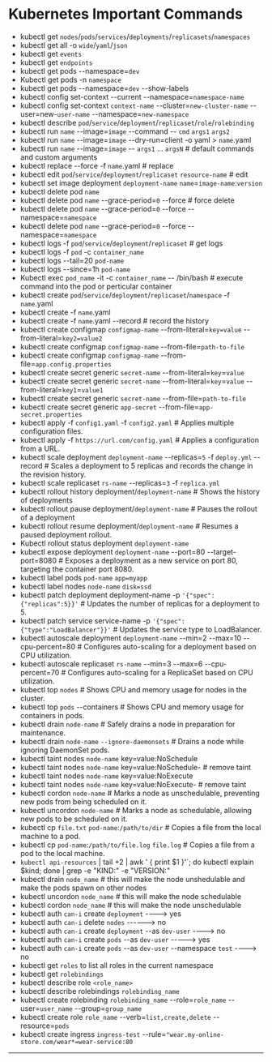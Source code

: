 # Kubernetes Important Commands

- kubectl get `nodes`/`pods`/`services`/`deployments`/`replicasets`/`namespaces`
- kubectl get all -o `wide`/`yaml`/`json`
- kubectl get `events`
- kubectl get `endpoints`
- kubectl get pods --namespace=`dev`
- Kubectl get pods -n `namespace`
- kubectl get pods --namespace=`dev` --show-labels
- kubectl config set-context --current --namespace=`namespace-name`
- kubectl config set-context `context-name` --cluster=`new-cluster-name` --user=new-`user-name` --namespace=`new-namespace`
- kubectl describe `pod`/`service`/`deployment`/`replicaset`/`role`/`rolebinding`
- kubectl run `name` --image=`image` --command -- `cmd` `args1` `args2`
- kubectl run `name` --image=`image` --dry-run=client -o yaml > `name`.yaml
- kubectl run `name` --image=`image` -- `args1` ... `argsN` # default commands and custom arguments
- kubectl replace --force -f `name`.yaml # replace
- kubectl edit `pod`/`service`/`deployment`/`replicaset` `resource-name` # edit
- kubectl set image deployment `deployment-name` `name`=`image-name`:`version`
- kubectl delete pod `name`
- kubectl delete pod `name` --grace-period=`0` --force # force delete
- kubectl delete pod `name` --grace-period=`0` --force --namespace=`namespace`
- kubectl delete pod `name` --grace-period=`0` --force --namespace=`namespace`
- kubectl logs -f `pod`/`service`/`deployment`/`replicaset` # get logs
- kubectl logs -f `pod` -c `container_name`
- kubectl logs --tail=20 `pod-name`
- kubectl logs --since=1h `pod-name`
- Kubectl exec `pod_name` -it -c `container_name` -- /bin/bash # execute command into the pod or perticular container
- kubectl create `pod`/`service`/`deployment`/`replicaset`/`namespace` -f `name`.yaml
- kubectl create -f `name`.yaml
- kubectl create -f `name`.yaml --record # record the history
- kubectl create configmap `configmap-name` --from-literal=`key=value` --from-literal=`key2=value2`
- kubectl create configmap `configmap-name` --from-file=`path-to-file`
- kubectl create configmap `configmap-name` --from-file=`app.config.properties`
- kubectl create secret generic `secret-name` --from-literal=`key`=`value`
- kubectl create secret generic `secret-name` --from-literal=`key`=`value` --from-literal=`key1`=`value1`
- kubectl create secret generic `secret-name` --from-file=`path-to-file`
- kubectl create secret generic `app-secret` --from-file=`app-secret.properties`
- kubectl apply -f `config1.yaml` -f `config2.yaml` # Applies multiple configuration files.
- kubectl apply -f `https://url.com/config.yaml` # Applies a configuration from a URL.
- kubectl scale deployment `deployment-name` --replicas=`5` -f `deploy.yml` --record # Scales a deployment to 5 replicas and records the change in the revision history.
- kubectl scale replicaset `rs-name` --replicas=`3` -f `replica.yml`
- kubectl rollout history deployment/`deployment-name` # Shows the history of deployments
- kubectl rollout pause deployment/`deployment-name` # Pauses the rollout of a deployment
- kubectl rollout resume deployment/`deployment-name` # Resumes a paused deployment rollout.
- Kubectl rollout status deployment `deployment-name`
- kubectl expose deployment `deployment-name` --port=80 --target-port=8080 # Exposes a deployment as a new service on port 80, targeting the container port 8080.
- kubectl label pods `pod-name` `app=myapp`
- kubectl label nodes `node-name` `disk=ssd`
- kubectl patch deployment deployment-name -p `'{"spec":{"replicas":5}}'` # Updates the number of replicas for a deployment to 5.
- kubectl patch service service-name -p `'{"spec":{"type":"LoadBalancer"}}'` # Updates the service type to LoadBalancer.
- kubectl autoscale deployment `deployment-name` --min=2 --max=10 --cpu-percent=80 # Configures auto-scaling for a deployment based on CPU utilization.
- kubectl autoscale replicaset `rs-name` --min=3 --max=6 --cpu-percent=70 # Configures auto-scaling for a ReplicaSet based on CPU utilization.
- kubectl top `nodes` # Shows CPU and memory usage for nodes in the cluster.
- kubectl top `pods` --containers # Shows CPU and memory usage for containers in pods.
- kubectl drain `node-name` # Safely drains a node in preparation for maintenance.
- kubectl drain `node-name` `--ignore-daemonsets` # Drains a node while ignoring DaemonSet pods.
- kubectl taint nodes `node-name` key=value:NoSchedule
- kubectl taint nodes `node-name` key=value:NoSchedule- # remove taint
- kubectl taint nodes `node-name` key=value:NoExecute
- kubectl taint nodes `node-name` key=value:NoExecute- # remove taint
- kubectl cordon `node-name` # Marks a node as unschedulable, preventing new pods from being scheduled on it.
- kubectl uncordon `node-name` # Marks a node as schedulable, allowing new pods to be scheduled on it.
- kubectl cp `file.txt` `pod-name`:`/path/to/dir` # Copies a file from the local machine to a pod.
- kubectl cp `pod-name`:`/path/to/file.log` `file.log` # Copies a file from a pod to the local machine.
- `kubectl api-resources` | tail +2 | awk ' { print $1 }'`; do kubectl explain $kind; done | grep -e "KIND:" -e "VERSION:"
- kubectl drain `node_name` # this will make the node unshedulable and make the pods spawn on other nodes
- kubectl uncordon `node_name` # this will make the node schedulable
- kubectl cordon `node_name` # this will make the node unschedulable
- kubectl auth `can-i` create `deployment` ----> yes
- kubectl auth `can-i` delete `nodes` ------> no
- kubectl auth `can-i` create `deployment` --as `dev-user` ----> no
- kubectl auth `can-i` create `pods` --as `dev-user` -----> yes
- kubectl auth `can-i` create `pods` --as `dev-user` --namespace `test` ----> no
- kubectl get `roles` to list all roles in the current namespace
- kubectl get `rolebindings`
- kubectl describe role `<role_name>`
- kubectl describe rolebindings `rolebinding_name`
- kubectl create rolebinding `rolebinding_name` --role=`role_name` --user=`user_name` --group=`group_name`
- kubectl create role `role_name` --verb=`list,create,delete` --resource=`pods`
- kubectl create ingress `ingress-test` --rule=`"wear.my-online-store.com/wear*=wear-service:80`
---
